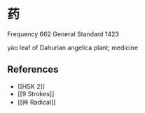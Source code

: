 # 药
Frequency 662
General Standard 1423

yào
leaf of Dahurian angelica plant; medicine

## References
- [[HSK 2]]
- [[9 Strokes]]
- [[艸 Radical]]